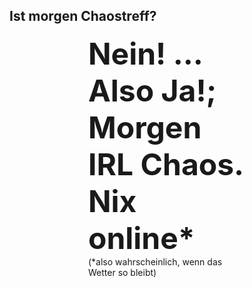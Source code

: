 ## Ist morgen Chaostreff?
<div style="width: 50%;margin: 0 auto;">
  <b style="font-size: xxx-large;">Nein! ... Also Ja!; Morgen IRL Chaos. Nix online*</b>
  <br/>
  (*also wahrscheinlich, wenn das Wetter so bleibt)
</div>
